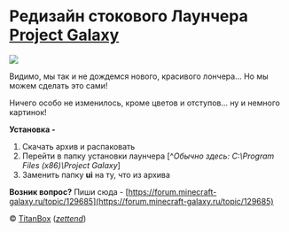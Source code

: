 # Редизайн стокового Лаунчера [Project Galaxy](http://project-galaxy.ru/)

![](https://user-images.githubusercontent.com/47987619/120106594-db5d4280-c187-11eb-92eb-4eb98a4ab6ad.png)

Видимо, мы так и не дождемся нового, красивого лончера... Но мы можем сделать это сами!

Ничего особо не изменилось, кроме цветов и отступов... ну и немного картинок!

**Установка -**

1. Скачать архив и распаковать
2. Перейти в папку установки лаунчера
   [^_Обычно здесь: C:\Program Files (x86)\Project Galaxy_]
3. Заменить папку **ui** на ту, что из архива

**Возник вопрос?** Пиши сюда - [https://forum.minecraft-galaxy.ru/topic/129685](https://forum.minecraft-galaxy.ru/topic/129685)

© [TitanBox](https://forum.minecraft-galaxy.ru/profilemain/165072) ([_zettend_](https:/zettend.ru/))
